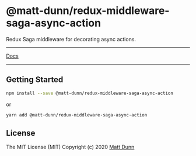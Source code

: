 # @matt-dunn/redux-middleware-saga-async-action

Redux Saga middleware for decorating async actions.

---

[Docs](https://matt-dunn.github.io/packages/packages/redux-middleware-saga-async-action/docs/)

---

## Getting Started

```sh
npm install --save @matt-dunn/redux-middleware-saga-async-action
```

or

```sh
yarn add @matt-dunn/redux-middleware-saga-async-action
```

## License

The MIT License (MIT) Copyright (c) 2020 [Matt Dunn](https://matt-dunn.github.io/)

